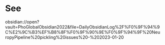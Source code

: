 # See 

obsidian://open?vault=PhoGlobalObsidian2022&file=DailyObsidianLog%2F%F0%9F%94%9C%E2%9C%B3%EF%B8%8F%F0%9F%90%9E%F0%9F%94%9F%20NeuropyPipeline%20pickling%20issues%20-%202023-01-20
